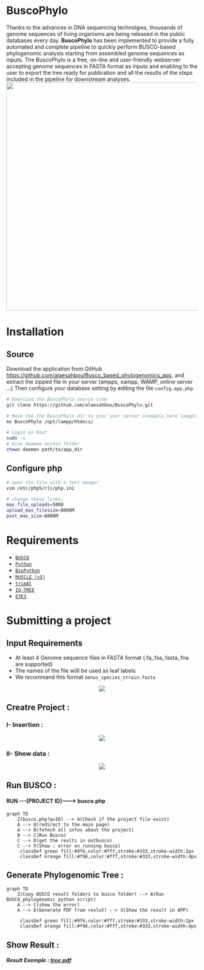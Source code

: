 # BuscoPhylo
Thanks to the advances in DNA sequencing technolgies, thousands of genome sequences of living organisms are being released in the public databases every day.  **BuscoPhylo** has been implemented to provide a fully automated and complete pipeline to quickly perform BUSCO-based phylogenomic analysis starting from assembled genome sequences as inputs. The BuscoPhylo is a free, on-line and user-friendly webserver accepting genome sequences in FASTA format as inputs and enabling to the user to export the tree ready for publication and all the results of the steps included in the pipeline for downstream analyses.
 <br>
<img src="https://user-images.githubusercontent.com/22656460/182361469-27351a30-7a7d-441e-9824-967b1078b161.png" align="center" width="600">

# Installation
## Source
Download the application from GitHub https://github.com/alaesahbou/Busco_based_phylogenomics_app, and extract the zipped file in your server (ampps, xampp, WAMP, online server …)
Then configure your database setting by editing the file <code>config.app.php</code>
````bash
# Download the BuscoPhylo source code 
git clone https://github.com/alaesahbou/BuscoPhylo.git

# Move the the BuscoPhylo dir to your your server (exmaple here lampp)
mv BuscoPhylo /opt/lampp/htdocs/

# Login as Root
sudo -s
# Give daemon access folder
chown daemon path/to/app_dir

````

## Configure php
````bash
# open the file with a text manger
vim /etc/php5/cli/php.ini

# change these lines:
max_file_uploads=5000
upload_max_filesize=8000M
post_max_size=8000M
````

# Requirements
<ul>
  <li><code><a href="https://busco.ezlab.org/busco_userguide.html">BUSCO</a></code></li>
  <li><code><a href="https://www.python.org/">Python</a></code></li>
  <li><code><a href="https://biopython.org/">BioPython</a></code></li>
  <li><code><a href="https://www.drive5.com/muscle/">MUSCLE (v5)</a></code></li>
  <li><code><a href="http://trimal.cgenomics.org/">trimAl</a></code></li>
  <li><code><a href="http://www.iqtree.org/">IQ-TREE</a></code></li>
  <li><code><a href="http://etetoolkit.org/download/">ETE3</a></code></li>
</ul>

# Submitting a project
## Input Requirements
- At least 4 Genome sequence files in FASTA format (.fa,.fsa,.fasta,.fna are supported)
- The names of the file wiill be used as leaf labels 
- We recommand this format <code>Genus_species_strain.fasta</code> 


<center><img src="http://196.200.148.216/assets/img/plan%20BBPA.png"></center>
<h2>Creatre Project :</h2>
<h3>I- Insertion :</h3>
<center><img src="http://196.200.148.216/assets/img/insert.png"></center>
<h3>II- Show data :</h3>
<center><img src="http://196.200.148.216/assets/img/Busco%20Based%20Phylogenomics%20App.png"></center>
<h2>Run BUSCO :</h2>
<h4>RUN ---[PROJECT ID]---> busco.php</h4>

```mermaid
graph TD
    Z(busco.php?q=ID) --> A(Check if the project file exist)
    A --> Q(redirect to the main page)
    A --> B(fetech all infos about the project)
    B --> C(Run Busco)
    C --> D(get the reults in outbusco)
    C --> X(Show : error on running busco)
     classDef green fill:#9f6,color:#fff,stroke:#333,stroke-width:2px
     classDef orange fill:#f96,color:#fff,stroke:#333,stroke-width:4px
```
<h2>Generate Phylogenomic Tree :</h2>

```mermaid
graph TD
    Z(Copy BUSCO result folders to busco folder) --> A(Run BUSCO_phylogenomic python script)
    A --> C(show the error)
    A --> D(Generate PDF from reslut) --> X(Show the result in APP)
    
     classDef green fill:#9f6,color:#fff,stroke:#333,stroke-width:2px
     classDef orange fill:#f96,color:#fff,stroke:#333,stroke-width:4px
```
<h2>Show Result :</h2>

<h5>Result Exemple : <a href="http://196.200.148.216/assets/tree.pdf" target="_blank">tree.pdf</a></h5>
